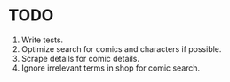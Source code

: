 # TODO

1. Write tests.
2. Optimize search for comics and characters if possible.
3. Scrape details for comic details.
4. Ignore irrelevant terms in shop for comic search.
